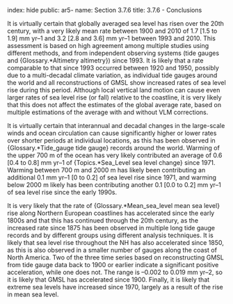index: hide
public: ar5-
name: Section 3.7.6
title: 3.7.6 - Conclusions

It is virtually certain that globally averaged sea level has risen over the 20th century, with a very likely mean rate between 1900 and 2010 of 1.7 [1.5 to 1.9] mm yr–1 and 3.2 [2.8 and 3.6] mm yr–1 between 1993 and 2010. This assessment is based on high agreement among multiple studies using different methods, and from independent observing systems (tide gauges and {Glossary.*Altimetry altimetry}) since 1993. It is likely that a rate comparable to that since 1993 occurred between 1920 and 1950, possibly due to a multi-decadal climate variation, as individual tide gauges around the world and all reconstructions of GMSL show increased rates of sea level rise during this period. Although local vertical land motion can cause even larger rates of sea level rise (or fall) relative to the coastline, it is very likely that this does not affect the estimates of the global average rate, based on multiple estimations of the average with and without VLM corrections.

It is virtually certain that interannual and decadal changes in the large-scale winds and ocean circulation can cause significantly higher or lower rates over shorter periods at individual locations, as this has been observed in {Glossary.*Tide_gauge tide gauge} records around the world. Warming of the upper 700 m of the ocean has very likely contributed an average of 0.6 [0.4 to 0.8] mm yr–1 of {Topics.*Sea_Level sea level change} since 1971. Warming between 700 m and 2000 m has likely been contributing an additional 0.1 mm yr–1 [0 to 0.2] of sea level rise since 1971, and warming below 2000 m likely has been contributing another 0.1 [0.0 to 0.2] mm yr–1 of sea level rise since the early 1990s.

It is very likely that the rate of {Glossary.*Mean_sea_level mean sea level} rise along Northern European coastlines has accelerated since the early 1800s and that this has continued through the 20th century, as the increased rate since 1875 has been observed in multiple long tide gauge records and by different groups using different analysis techniques. It is likely that sea level rise throughout the NH has also accelerated since 1850, as this is also observed in a smaller number of gauges along the coast of North America. Two of the three time series based on reconstructing GMSL from tide gauge data back to 1900 or earlier indicate a significant positive acceleration, while one does not. The range is –0.002 to 0.019 mm yr–2, so it is likely that GMSL has accelerated since 1900. Finally, it is likely that extreme sea levels have increased since 1970, largely as a result of the rise in mean sea level.
